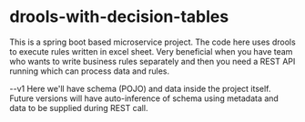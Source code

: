 # drools-with-decision-tables

This is a spring boot based microservice project. The code here uses drools to execute rules written in excel sheet. Very beneficial when you have team who wants to write business rules separately and then you need a REST API running which can process data and rules.

--v1
Here we'll have schema (POJO) and data inside the project itself. Future versions will have auto-inference of schema using metadata and data to be supplied during REST call.
